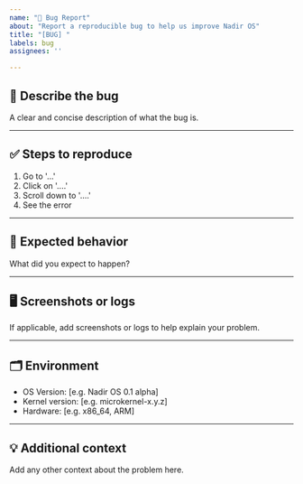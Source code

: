 ```yaml
---
name: "🐞 Bug Report"
about: "Report a reproducible bug to help us improve Nadir OS"
title: "[BUG] "
labels: bug
assignees: ''

---
```


## 🐛 Describe the bug

A clear and concise description of what the bug is.

---

## ✅ Steps to reproduce

1. Go to '...'
2. Click on '....'
3. Scroll down to '....'
4. See the error

---

## 🤖 Expected behavior

What did you expect to happen?

---

## 🖥️ Screenshots or logs

If applicable, add screenshots or logs to help explain your problem.

---

## 🗂️ Environment

- OS Version: [e.g. Nadir OS 0.1 alpha]
- Kernel version: [e.g. microkernel-x.y.z]
- Hardware: [e.g. x86_64, ARM]

---

## 💡 Additional context

Add any other context about the problem here.
